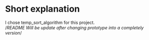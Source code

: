 # Short explanation
I chose temp_sort_algorithm for this project.\
/*README Will be update after changing prototype into a completely version*/

